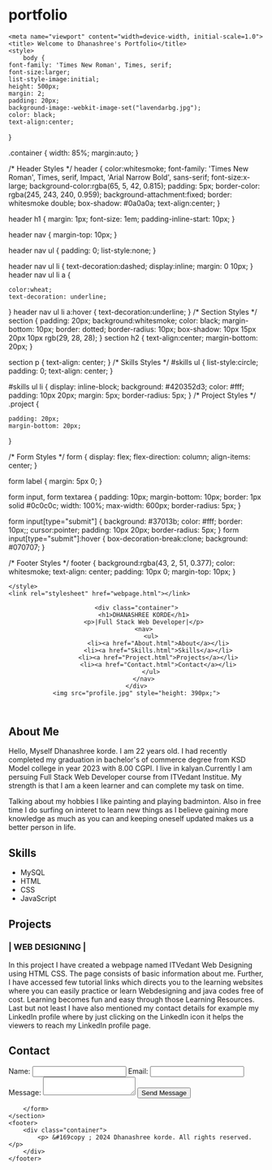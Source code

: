# portfolio
<!DOCTYPE html>
<html lang="en">
    <head><meta http-equiv="Content-Type" content="text/html; charset=UTF-8">
    
    <meta name="viewport" content="width=device-width, initial-scale=1.0">
    <title> Welcome to Dhanashree's Portfolio</title>
    <style>
        body {
    font-family: 'Times New Roman', Times, serif;
    font-size:larger;
    list-style-image:initial;
    height: 500px;
    margin: 2;
    padding: 20px;
    background-image:-webkit-image-set("lavendarbg.jpg");
    color: black;
    text-align:center;

}

.container {
    width: 85%;
    margin:auto;
}

/* Header Styles */
header {
    color:whitesmoke;
    font-family: 'Times New Roman', Times, serif, Impact, 'Arial Narrow Bold', sans-serif;
    font-size:x-large;
    background-color:rgba(65, 5, 42, 0.815);
    padding: 5px;
    border-color: rgba(245, 243, 240, 0.959);
    background-attachment:fixed;
    border: whitesmoke double;
    box-shadow: #0a0a0a;
    text-align:center;
}

header h1 {
    margin: 1px;
    font-size: 1em;
    padding-inline-start: 10px;
}

header nav {
    margin-top: 10px;
}

header nav ul {
    padding: 0;
    list-style:none;
}

header nav ul li {
    text-decoration:dashed;
    display:inline;
    margin: 0 10px;
}
header nav ul li a {
   
    color:wheat;
    text-decoration: underline;
}
header nav ul li a:hover {
   text-decoration:underline;
}
/* Section Styles */
section {
    padding: 20px;
    background:whitesmoke;
    color: black;
    margin-bottom: 10px;
    border: dotted;
    border-radius: 10px;
    box-shadow: 10px 15px 20px 10px rgb(29, 28, 28);
    }
section h2 {
    text-align:center;
    margin-bottom: 20px;
}

section p {
    text-align: center;
}
/* Skills Styles */
#skills ul {
    list-style:circle;
    padding: 0;
    text-align: center;
}

#skills ul li {
    display: inline-block;
    background: #420352d3;
    color: #fff;
    padding: 10px 20px;
    margin: 5px;
    border-radius: 5px;
}
/* Project Styles */
.project {
    
    padding: 20px;
    margin-bottom: 20px;
}

/* Form Styles */
form {
    display: flex;
    flex-direction: column;
    align-items: center;
}

form label {
    margin: 5px 0;
}

form input, form textarea {
    padding: 10px;
    margin-bottom: 10px;
    border: 1px solid #0c0c0c;
    width: 100%;
    max-width: 600px;
    border-radius: 5px;
}

form input[type="submit"] {
    background: #37013b;
    color: #fff;
    border: 10px;;
    cursor:pointer;
    padding: 10px 20px;
    border-radius: 5px;
}
form input[type="submit"]:hover {
    box-decoration-break:clone;
    background: #070707;
}

/* Footer Styles */
footer {
    background:rgba(43, 2, 51, 0.377);
    color: whitesmoke;
    text-align: center;
    padding: 10px 0;
    margin-top: 10px;
    }

    </style>
    <link rel="stylesheet" href="webpage.html"></link>
</head>
<body style=" height: 600px;">
   
  <header>
   
    <div class="container">
        <h1>DHANASHREE KORDE</h1>
        <p>|Full Stack Web Developer|</p>
        <nav>
            <ul>
                <li><a href="About.html">About</a></li>
                <li><a href="Skills.html">Skills</a></li>
                <li><a href="Project.html">Projects</a></li>
                <li><a href="Contact.html">Contact</a></li>
            </ul>
        </nav>
    </div>
    <img src="profile.jpg" style="height: 390px;">
  </header>  
  <section id="about" class="container">
    <h2>About Me</h2>
    <p>Hello, Myself Dhanashree korde. I am 22 years old.
        I had recently completed my graduation in bachelor's of commerce degree from  KSD Model college 
        in year 2023 with 8.00 CGPI. 
        I live in kalyan.Currently I am persuing Full Stack Web Developer course from ITVedant Institue.
        My strength is that I am a keen learner and can complete my task on time.</p>
      <p>Talking about my hobbies I like painting and playing badminton.
         Also in free time I do surfing on interet to learn new things 
         as I believe gaining more knowledge as much as you can and keeping oneself updated makes us a better person in life.</p>
 </section>
 <section id="skills" class="container">
    <h2>Skills</h2>
    <ul>
        <li>MySQL</li>
        <li>HTML</li>
        <li>CSS</li>
        <li>JavaScript</li>
    </ul>
     </section>
     <section id="projects" class="container">
        <h2>Projects</h2>
        <div class="project">
            <h3>| WEB DESIGNING |</h3>
            <p>In this project I have created a webpage named ITVedant Web Designing using HTML CSS. 
                The page consists of basic information about me.
                Further, I have accessed few tutorial links which directs you to the learning websites where you can easily practice or learn
                Webdesigning and java codes free of cost. Learning becomes fun and easy through those Learning Resources. 
                Last but not least I have also mentioned my contact details for example my LinkedIn profile where 
                by just clicking on the LinkedIn icon it helps the viewers to reach my LinkedIn profile page.
            </p>
         </div>
    </section>
    <section id="contact" class="container">
        <h2>Contact</h2>
        <form action="submit_form.php" method="post">
            <label for="name">Name:</label>
            <input type="text" id="name" name="name">
            <label for="email">Email:</label>
            <input type="email" id="email" name="email">
            <label for="message">Message:</label>
            <textarea id="message" name="message"></textarea>
            <input type="submit" value="Send Message">

        </form>
    </section>
    <footer>
        <div class="container">
            <p> &#169copy ; 2024 Dhanashree korde. All rights reserved.</p>
        </div>
    </footer>


</body>
</html>
